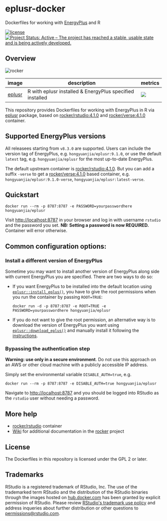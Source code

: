 # eplusr-docker

Dockerfiles for working with [EnergyPlus](https://energyplus.net/) and R

[![license](https://img.shields.io/badge/license-GPLv2-blue.svg)](https://opensource.org/licenses/GPL-2.0)
[![Project Status: Active – The project has reached a stable, usable state and is being actively developed.](http://www.repostatus.org/badges/latest/active.svg)](http://www.repostatus.org/#active)

## Overview

![rocker](https://avatars0.githubusercontent.com/u/9100160?v=3&s=200)

| image                                                 | description                                               | metrics                                                                                                        |
| ----------------                                      | -----------------------------------------                 | -------                                                                                                        |
| [eplusr](https://hub.docker.com/r/hongyuanjia/eplusr) | R with eplusr installed & EnergyPlus specified installed  | [![](https://img.shields.io/docker/pulls/hongyuanjia/eplusr.svg)](https://hub.docker.com/r/hongyuanjia/eplusr) |

This repository provides Dockerfiles for working with EnergyPlus in R
via [eplusr](https://cran.r-project.org/package=eplusr) package, based on
[rocker/rstudio:4.1.0](https://hub.docker.com/r/rocker/rstudio) and
[rocker/verse:4.1.0](https://hub.docker.com/r/rocker/verse) container.

## Supported EnergyPlus versions

All releasees starting from `v8.3.0` are supported. Users can include the
version tag of EnergyPlus, e.g.  `hongyuanjia/eplusr:9.1.0`, or use the default
`latest` tag, e.g. `hongyuanjia/eplusr` for the most up-to-date EnergyPlus.

The default upstream container is
[rocker/rstudio:4.1.0](https://hub.docker.com/r/rocker/rstudio). But you can
add a suffix `-verse` to get a
[rocker/verse:4.1.0](https://hub.docker.com/r/rocker/verse) based container,
e.g. `hongyuanjia/eplusr:9.1.0-verse`, `hongyuanjia/eplusr:latest-verse`.

## Quickstart

```
docker run --rm -p 8787:8787 -e PASSWORD=yourpasswordhere hongyuanjia/eplusr
```

Visit <http://localhost:8787> in your browser and log in with username `rstudio` and
the password you set. **NB: Setting a password is now REQUIRED.** Container
will error otherwise.

## Common configuration options:

### Install a different version of EnergyPlus

Sometime you may want to install another version of EnergyPlus along side with
current EnergyPlus you are specified. There are two ways to do so:

* If you want
  EnergyPlus to be installed into the default location using
  [`eplusr::install_eplus()`](https://hongyuanjia.github.io/eplusr/reference/install_eplus.html),
  you have to give the root permissions when you run the container by passing
  `ROOT=TRUE`:

  ```
  docker run -d -p 8787:8787 -e ROOT=TRUE -e PASSWORD=yourpasswordhere hongyuanjia/eplusr
  ```

* If you do not want to give the root permission, an alternative way is to
  download the version of EnergyPlus you want using
  [`eplusr::download_eplus()`](https://hongyuanjia.github.io/eplusr/reference/install_eplus.html)
  and manually install it following the
  [instructions](https://energyplus.net/installation-linux).

### Bypassing the authentication step

**Warning: use only in a secure environment**. Do not use this approach on an
AWS or other cloud machine with a publicly accessible IP address.

Simply set the environmental variable `DISABLE_AUTH=true`, e.g.

```
docker run --rm -p 8787:8787 -e DISABLE_AUTH=true hongyuanjia/eplusr
```

Navigate to <http://localhost:8787> and you should be logged into RStudio as
the `rstudio` user without needing a password.

## More help

* [rocker/rstudio](https://github.com/rocker-org/rocker-versioned/blob/master/rstudio/) container
* [Wiki](https://github.com/rocker-org/rocker/wiki) for additional documentation
  in the [rocker](https://github.com/rocker-org/rocker) project

## License

The Dockerfiles in this repository is licensed under the GPL 2 or later.

## Trademarks

RStudio is a registered trademark of RStudio, Inc. The use of the trademarked
term RStudio and the distribution of the RStudio binaries through the images
hosted on [hub.docker.com](https://registry.hub.docker.com/) has been granted by
explicit permission of RStudio. Please review [RStudio's trademark use
policy](http://www.rstudio.com/about/trademark/) and address inqueries about
further distribution or other questions to
[permissions@rstudio.com](emailto:permissions@rstudio.com).
